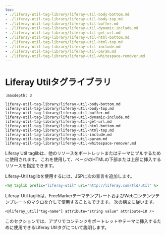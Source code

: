 ```yaml
---
toc:
- ./liferay-util-tag-library/liferay-util-body-bottom.md
- ./liferay-util-tag-library/liferay-util-body-top.md
- ./liferay-util-tag-library/liferay-util-buffer.md
- ./liferay-util-tag-library/liferay-util-dynamic-include.md
- ./liferay-util-tag-library/liferay-util-get-url.md
- ./liferay-util-tag-library/liferay-util-html-bottom.md
- ./liferay-util-tag-library/liferay-util-html-top.md
- ./liferay-util-tag-library/liferay-util-include.md
- ./liferay-util-tag-library/liferay-util-param.md
- ./liferay-util-tag-library/liferay-util-whitespace-remover.md
---
```

# Liferay Utilタグライブラリ

```{toctree}
:maxdepth: 3

liferay-util-tag-library/liferay-util-body-bottom.md
liferay-util-tag-library/liferay-util-body-top.md
liferay-util-tag-library/liferay-util-buffer.md
liferay-util-tag-library/liferay-util-dynamic-include.md
liferay-util-tag-library/liferay-util-get-url.md
liferay-util-tag-library/liferay-util-html-bottom.md
liferay-util-tag-library/liferay-util-html-top.md
liferay-util-tag-library/liferay-util-include.md
liferay-util-tag-library/liferay-util-param.md
liferay-util-tag-library/liferay-util-whitespace-remover.md
```

Liferay Util taglibは、他のリソースをポートレットまたはテーマにプルするために使用されます。 これを使用して、ページのHTMLの下部または上部に挿入するリソースを指定できます。

Liferay-Util taglibを使用するには、JSPに次の宣言を追加します。

```jsp
<%@ taglib prefix="liferay-util" uri="http://liferay.com/tld/util" %>
```

Liferay-Util taglibは、FreeMarkerテーマテンプレートおよびWebコンテンツテンプレートのマクロを介して使用することもできます。 次の構文に従います。

```
<@liferay_util["tag-name"] attribute="string value" attribute=10 />
```

このセクションでは、アプリでコンテンツをポートレットやテーマに挿入するために使用できるLiferay Utilタグについて説明します。